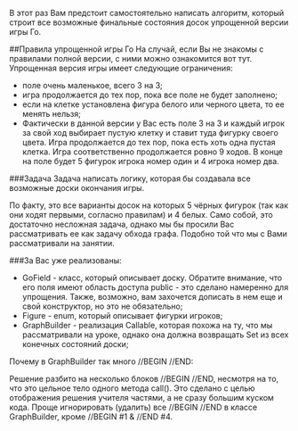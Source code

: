 В этот раз Вам предстоит самостоятельно написать алгоритм, который строит все возможные финальные состояния досок упрощенной версии игры Го.

##Правила упрощенной игры Го
На случай, если Вы не знакомы с правилами полной версии, с ними можно ознакомится вот тут. Упрощенная версия игры имеет следующие ограничения:

- поле очень маленькое, всего 3 на 3;
- игра продолжается до тех пор, пока все поле не будет заполнено;
- если на клетке установлена фигура белого или черного цвета, то ее менять нельзя;
- Фактически в данной версии у Вас есть поле 3 на 3 и каждый игрок за свой ход выбирает пустую клетку и ставит туда фигурку своего цвета. Игра продолжается до тех пор, пока есть хоть одна пустая клетка. Игра соответственно продолжается ровно 9 ходов. В конце на поле будет 5 фигурок игрока номер один и 4 игрока номер два.

###Задача
Задача написать логику, которая бы создавала все возможные доски окончания игры.

По факту, это все варианты досок на которых 5 чёрных фигурок (так как они ходят первыми, согласно правилам) и 4 белых. Само собой, это достаточно несложная задача, однако мы бы просили Вас рассматривать ее как задачу обхода графа. Подобно той что мы с Вами рассматривали на занятии.

###За Вас уже реализованы:

- GoField - класс, который описывает доску. Обратите внимание, что его поля имеют область доступа public - это сделано намеренно для упрощения. Также, возможно, вам захочется дописать в нем еще и свой конструктор, но это не обязательно;
- Figure - enum, который описывает фигурки игроков;
- GraphBuilder - реализация Callable, которая похожа на ту, что мы рассматривали на уроке, однако она должна возвращать Set из всех конечных состояний доски;

Почему в GraphBuilder так много //BEGIN //END:

Решение разбито на несколько блоков //BEGIN //END, несмотря на то, что это цельное тело одного метода call(). Это сделано с целью отображения решения учителя частями, а не сразу большим куском кода. Проще игнорировать (удалить) все //BEGIN //END в классе GraphBuilder, кроме //BEGIN #1 & //END #4.